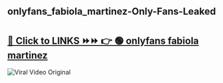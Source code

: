 
 ## onlyfans_fabiola_martinez-Only-Fans-Leaked

# <h2><a href="https://clipsfans.com/onlyfans_fabiola_martinez&ref=git">🔗 Click to LINKS ⏩⏩ 👉 🟢 onlyfans fabiola martinez </a></h2>

<a href="https://clipsfans.com/onlyfans_fabiola_martinez&ref=git" rel="nofollow" data-target="animated-image.originalLink"><img src="https://i.ibb.co.com/xMMVF88/686577567.gif" alt="Viral Video Original" style="max-width: 100%; display: inline-block;" data-target="animated-image.originalImage"></a>
